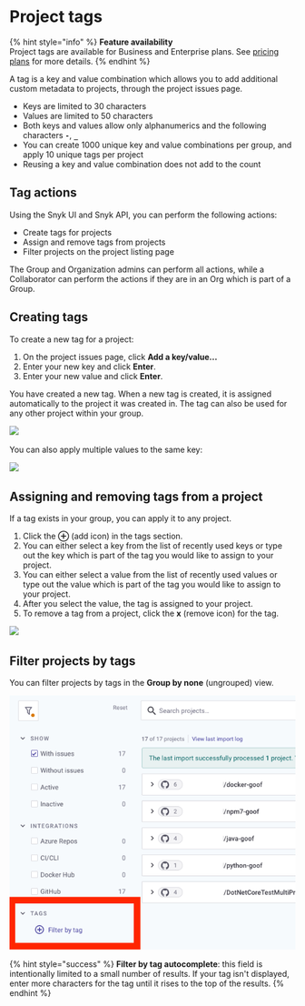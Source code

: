 # Project tags

{% hint style="info" %}
**Feature availability**\
Project tags are available for Business and Enterprise plans. See [pricing plans](https://snyk.io/plans/) for more details.
{% endhint %}

A tag is a key and value combination which allows you to add additional custom metadata to projects, through the project issues page.

* Keys are limited to 30 characters
* Values are limited to 50 characters
* Both keys and values allow only alphanumerics and the following characters **`-`**, **`_`**
* You can create 1000 unique key and value combinations per group, and apply 10 unique tags per project
* Reusing a key and value combination does not add to the count

## Tag actions

Using the Snyk UI and Snyk API, you can perform the following actions:

* Create tags for projects
* Assign and remove tags from projects
* Filter projects on the project listing page

The Group and Organization admins can perform all actions, while a Collaborator can perform the actions if they are in an Org which is part of a Group.

## **Creating tags**

To create a new tag for a project:

1. On the project issues page, click **Add a key/value...**
2. Enter your new key and click **Enter**.
3. Enter your new value and click **Enter**.

You have created a new tag. When a new tag is created, it is assigned automatically to the project it was created in. The tag can also be used for any other project within your group.

![](../../.gitbook/assets/screenshot\_2020-09-29\_at\_17.58.47.png)

You can also apply multiple values to the same key:

![](../../.gitbook/assets/screenshot\_2020-09-29\_at\_18.04.30.png)

## **Assigning and removing tags from a project**

If a tag exists in your group, you can apply it to any project.

1. Click the **⊕** (add icon) in the tags section.
2. You can either select a key from the list of recently used keys or type out the key which is part of the tag you would like to assign to your project.
3. You can either select a value from the list of recently used values or type out the value which is part of the tag you would like to assign to your project.
4. After you select the value, the tag is assigned to your project.
5. To remove a tag from a project, click the **x** (remove icon) for the tag.

![](../../.gitbook/assets/screenshot\_2020-09-29\_at\_18.14.44.png)

## Filter projects by tags

You can filter projects by tags in the **Group by none** (ungrouped) view.

![](<../../.gitbook/assets/image (6) (2) (1).png>)

{% hint style="success" %}
**Filter by tag autocomplete**: this field is intentionally limited to a small number of results. If your tag isn't displayed, enter more characters for the tag until it rises to the top of the results.
{% endhint %}
